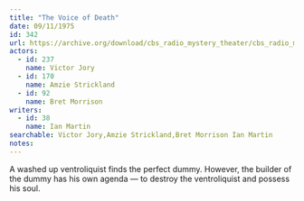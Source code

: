 ```yaml
---
title: "The Voice of Death"
date: 09/11/1975
id: 342
url: https://archive.org/download/cbs_radio_mystery_theater/cbs_radio_mystery_theater-0301-0350.zip/cbs_radio_mystery_theater-0301-0350%2Fcbsrmt_0342_the_voice_of_death.mp3
actors:  
  - id: 237
    name: Victor Jory  
  - id: 170
    name: Amzie Strickland  
  - id: 92
    name: Bret Morrison
writers:  
  - id: 38
    name: Ian Martin
searchable: Victor Jory,Amzie Strickland,Bret Morrison Ian Martin
notes:  
---
```

A washed up ventroliquist finds the perfect dummy. However, the builder of the dummy has his own agenda — to destroy the ventroliquist and possess his soul.